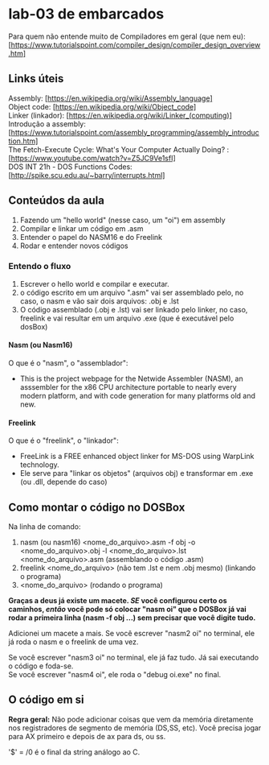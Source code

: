 # lab-03 de embarcados

Para quem não entende muito de Compiladores em geral (que nem eu): [https://www.tutorialspoint.com/compiler_design/compiler_design_overview.htm]  

## Links úteis

Assembly: [https://en.wikipedia.org/wiki/Assembly_language]  
Object code: [https://en.wikipedia.org/wiki/Object_code]  
Linker (linkador): [https://en.wikipedia.org/wiki/Linker_(computing)]  
Introdução a assembly:[https://www.tutorialspoint.com/assembly_programming/assembly_introduction.htm]  
The Fetch-Execute Cycle: What's Your Computer Actually Doing? :[https://www.youtube.com/watch?v=Z5JC9Ve1sfI]  
DOS INT 21h - DOS Functions Codes: [http://spike.scu.edu.au/~barry/interrupts.html]

## Conteúdos da aula

1) Fazendo um "hello world" (nesse caso, um "oi") em assembly
2) Compilar e linkar um código em .asm
3) Entender o papel do NASM16 e do Freelink
4) Rodar e entender novos códigos

### Entendo o fluxo

1) Escrever o hello world e compilar e executar.
2) o código escrito em um arquivo ".asm" vai ser assemblado pelo, no caso, o nasm e vão sair dois arquivos: .obj e .lst
3) O código assemblado (.obj e .lst) vai ser linkado pelo linker, no caso, freelink e vai resultar em um arquivo .exe (que é executável pelo dosBox)

#### Nasm (ou Nasm16)

O que é o "nasm", o "assemblador":

* This is the project webpage for the Netwide Assembler (NASM), an asssembler for the x86 CPU architecture portable to nearly every modern platform, and with code generation for many platforms old and new.

#### Freelink

O que é o "freelink", o "linkador":

* FreeLink is a FREE enhanced object linker for MS-DOS using WarpLink technology.
* Ele serve para "linkar os objetos" (arquivos obj) e transformar em .exe (ou .dll, depende do caso)

## Como montar o código no DOSBox

Na linha de comando:

1) nasm (ou nasm16) <nome_do_arquivo>.asm -f obj -o <nome_do_arquivo>.obj -l <nome_do_arquivo>.lst <nome_do_arquivo>.asm (assemblando o código .asm)
2) freelink <nome_do_arquivo> (não tem .lst e nem .obj mesmo) (linkando o programa)
3) <nome_do_arquivo> (rodando o programa)  

**Graças a deus já existe um macete. *SE* você configurou certo os caminhos, *então* você pode só colocar "nasm oi" que o DOSBox já vai rodar a primeira linha (nasm -f obj ...) sem precisar que você digite tudo.**  

Adicionei um macete a mais. Se você escrever "nasm2 oi" no terminal, ele já roda o nasm e o freelink de uma 
vez.  

Se você escrever "nasm3 oi" no terminal, ele já faz tudo. Já sai executando o código e foda-se.  
Se você escrever "nasm4 oi", ele roda o "debug oi.exe" no final.

## O código em si

**Regra geral:** Não pode adicionar coisas que vem da memória diretamente nos registradores de segmento de memória (DS,SS, etc). Você precisa jogar para AX primeiro e depois de ax para ds, ou ss.

'$' = /0 é o final da string análogo ao C.